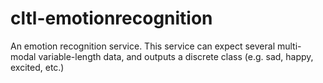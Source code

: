 # cltl-emotionrecognition
An emotion recognition service.
This service can expect several multi-modal variable-length data, and outputs a discrete class (e.g. sad, happy, excited, etc.)
